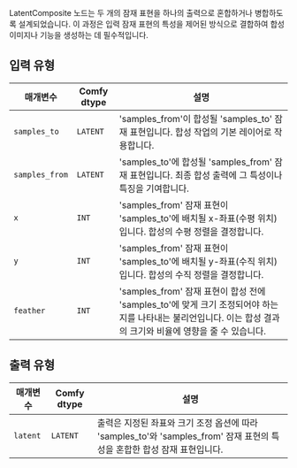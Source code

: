 
LatentComposite 노드는 두 개의 잠재 표현을 하나의 출력으로 혼합하거나 병합하도록 설계되었습니다. 이 과정은 입력 잠재 표현의 특성을 제어된 방식으로 결합하여 합성 이미지나 기능을 생성하는 데 필수적입니다.

## 입력 유형

| 매개변수    | Comfy dtype | 설명 |
|--------------|-------------|-------------|
| `samples_to` | `LATENT`    | 'samples_from'이 합성될 'samples_to' 잠재 표현입니다. 합성 작업의 기본 레이어로 작용합니다. |
| `samples_from` | `LATENT` | 'samples_to'에 합성될 'samples_from' 잠재 표현입니다. 최종 합성 출력에 그 특성이나 특징을 기여합니다. |
| `x`          | `INT`      | 'samples_from' 잠재 표현이 'samples_to'에 배치될 x-좌표(수평 위치)입니다. 합성의 수평 정렬을 결정합니다. |
| `y`          | `INT`      | 'samples_from' 잠재 표현이 'samples_to'에 배치될 y-좌표(수직 위치)입니다. 합성의 수직 정렬을 결정합니다. |
| `feather`    | `INT`      | 'samples_from' 잠재 표현이 합성 전에 'samples_to'에 맞게 크기 조정되어야 하는지를 나타내는 불리언입니다. 이는 합성 결과의 크기와 비율에 영향을 줄 수 있습니다. |

## 출력 유형

| 매개변수 | Comfy dtype | 설명 |
|-----------|-------------|-------------|
| `latent`  | `LATENT`    | 출력은 지정된 좌표와 크기 조정 옵션에 따라 'samples_to'와 'samples_from' 잠재 표현의 특성을 혼합한 합성 잠재 표현입니다. |
